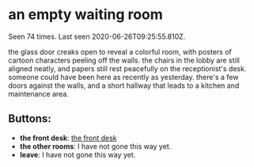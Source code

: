 # an empty waiting room

Seen 74 times. Last seen 2020-06-26T09:25:55.810Z.

the glass door creaks open to reveal a colorful room, with posters of cartoon characters peeling off the walls. the chairs in the lobby are still aligned neatly, and papers still rest peacefully on the receptionist's desk. someone could have been here as recently as yesterday. there's a few doors against the walls, and a short hallway that leads to a kitchen and maintenance area.

## Buttons:

- **the front desk**: [the front desk](the-front-desk-ettm87.md)
- **the other rooms**: I have not gone this way yet.
- **leave**: I have not gone this way yet.